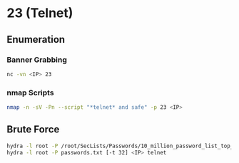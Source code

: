 # 23 (Telnet)

## Enumeration

### Banner Grabbing

```bash
nc -vn <IP> 23
```

### nmap Scripts

```bash
nmap -n -sV -Pn --script "*telnet* and safe" -p 23 <IP>
```

## Brute Force

```bash
hydra -l root -P /root/SecLists/Passwords/10_million_password_list_top_100.txt <IP> telnet
hydra -l root -P passwords.txt [-t 32] <IP> telnet
```
